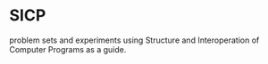 # SICP
problem sets and experiments using Structure and Interoperation of Computer Programs as a guide.
